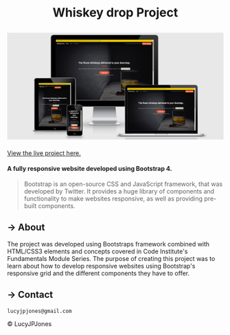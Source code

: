 <h1 align="center">Whiskey drop Project</h1> 

<h2 align="center"><img src=assets/img/whiskey-drop.png></h2>

[View the live project here.](https://lucyjpjones.github.io/whiskey-drop-project/)

#### A fully responsive website developed using Bootstrap 4.

> Bootstrap is an open-source CSS and JavaScript framework, that was developed by Twitter. It provides a huge library of components and functionality to make websites responsive, as well as providing pre-built components.

 ## &rarr; **About**

The project was developed using Bootstraps framework combined with HTML/CSS3 elements and concepts covered in Code Institute's Fundamentals Module Series. The purpose of creating this project was to learn about how to develop responsive websites using Bootstrap's responsive grid and the different components they have to offer. 

 ## &rarr; **Contact**

```
lucyjpjones@gmail.com
```

&copy;
LucyJPJones 
